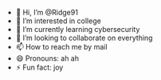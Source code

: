 - 👋 Hi, I’m @Ridge91
- 👀 I’m interested in college 
- 🌱 I’m currently learning cybersecurity
- 💞️ I’m looking to collaborate on everything
- 📫 How to reach me by mail
- 😄 Pronouns: ah ah
- ⚡ Fun fact: joy

<!---
Ridge91/Ridge91 is a ✨ special ✨ repository because its `README.md` (this file) appears on your GitHub profile.
You can click the Preview link to take a look at your changes.
--->
